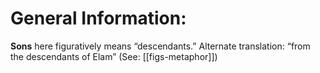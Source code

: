 # General Information:

**Sons** here figuratively means “descendants.” Alternate translation: “from the descendants of Elam” (See: [[figs-metaphor]])